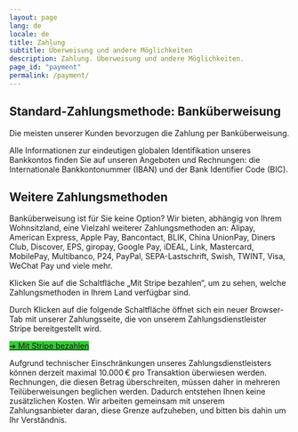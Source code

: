 ```yaml
---
layout: page
lang: de
locale: de
title: Zahlung
subtitle: Überweisung und andere Möglichkeiten
description: Zahlung. Überweisung und andere Möglichkeiten.
page_id: "payment"
permalink: /payment/
---
```


<h2 id="standard-method">Standard-Zahlungsmethode: Banküberweisung</h2>
<p>Die meisten unserer Kunden bevorzugen die Zahlung per Banküberweisung.</p>

<p>Alle Informationen zur eindeutigen globalen Identifikation unseres Bankkontos finden Sie auf unseren Angeboten und Rechnungen: die Internationale Bankkontonummer (IBAN) und der Bank Identifier Code (BIC).</p>

<h2 id="other-methods">Weitere Zahlungsmethoden</h2>
<p>Banküberweisung ist für Sie keine Option? Wir bieten, abhängig von Ihrem Wohnsitzland, eine Vielzahl weiterer Zahlungsmethoden an: Alipay, American Express, Apple Pay, Bancontact, BLIK, China UnionPay, Diners Club, Discover, EPS, giropay, Google Pay, iDEAL, Link, Mastercard, MobilePay, Multibanco, P24, PayPal, SEPA-Lastschrift, Swish, TWINT, Visa, WeChat Pay und viele mehr.</p>

<p>Klicken Sie auf die Schaltfläche „Mit Stripe bezahlen“, um zu sehen, welche Zahlungsmethoden in Ihrem Land verfügbar sind.</p>

<p>Durch Klicken auf die folgende Schaltfläche öffnet sich ein neuer Browser-Tab mit unserer Zahlungsseite, die von unserem Zahlungsdienstleister Stripe bereitgestellt wird.</p>

<p><a href="https://buy.stripe.com/5kA9AX37u4VteBO5kk?locale=en" target="_blank" class="button is-link is-normal is-hover has-text-black has-text-weight-bold" style="background-color: limegreen">➔ Mit Stripe bezahlen</a></p>

<p>Aufgrund technischer Einschränkungen unseres Zahlungsdienstleisters können derzeit maximal 10.000 € pro Transaktion überwiesen werden. Rechnungen, die diesen Betrag überschreiten, müssen daher in mehreren Teilüberweisungen beglichen werden. Dadurch entstehen Ihnen keine zusätzlichen Kosten. Wir arbeiten gemeinsam mit unserem Zahlungsanbieter daran, diese Grenze aufzuheben, und bitten bis dahin um Ihr Verständnis.</p>
